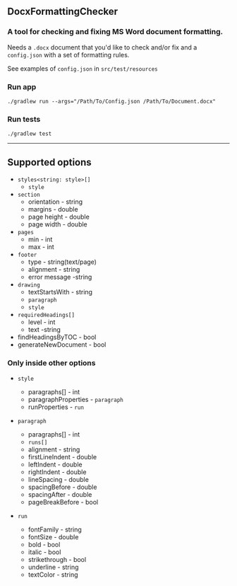 ## DocxFormattingChecker
### A tool for checking and fixing MS Word document formatting.

Needs a `.docx` document that you'd like to check and/or fix and a `config.json` with a set of formatting rules.

See examples of `config.json` in `src/test/resources`

### Run app
    ./gradlew run --args="/Path/To/Config.json /Path/To/Document.docx"

### Run tests
    ./gradlew test

---
## Supported options
- `styles<string: style>[]`
  - `style`
- `section`
  - orientation - string
  - margins - double
  - page height - double
  - page width - double 
- `pages`
  - min - int 
  - max - int
- `footer`
  - type - string(text/page)
  - alignment - string
  - error message -string 
- `drawing`
  - textStartsWith - string
  - `paragraph`
  - `style`
- `requiredHeadings[]`
  - level - int
  - text -string
- findHeadingsByTOC - bool
- generateNewDocument - bool

### Only inside other options

- `style`  
  - paragraphs[] - int
  - paragraphProperties - `paragraph`
  - runProperties - `run`
  
- `paragraph`
  - paragraphs[] - int
  - `runs[]`  
  - alignment - string
  - firstLineIndent - double
  - leftIndent - double
  - rightIndent - double
  - lineSpacing - double
  - spacingBefore - double
  - spacingAfter - double
  - pageBreakBefore - bool

- `run`
  - fontFamily - string
  - fontSize - double
  - bold - bool
  - italic - bool
  - strikethrough - bool
  - underline - string
  - textColor - string